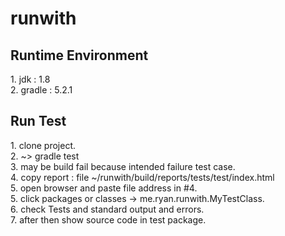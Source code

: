 # runwith
<h2> Runtime Environment </h2>
1. jdk : 1.8 <br>
2. gradle : 5.2.1 <br>

<h2> Run Test </h2>
1. clone project. <br>
2. ~> gradle test <br>
3. may be build fail because intended failure test case. <br>
4. copy report : file ~/runwith/build/reports/tests/test/index.html <br>
5. open browser and paste file address in #4. <br>
5. click packages or classes -> me.ryan.runwith.MyTestClass. <br>
6. check Tests and standard output and errors. <br>
7. after then show source code in test package. <br>